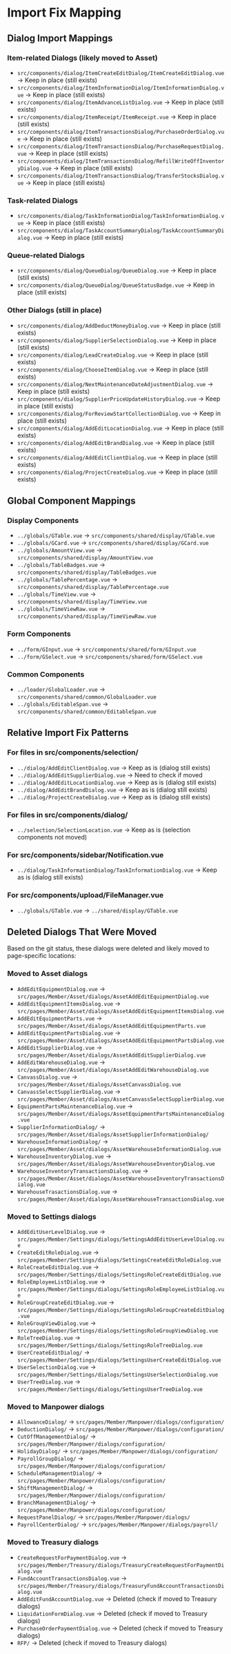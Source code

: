 # Import Fix Mapping

## Dialog Import Mappings

### Item-related Dialogs (likely moved to Asset)
- `src/components/dialog/ItemCreateEditDialog/ItemCreateEditDialog.vue` → Keep in place (still exists)
- `src/components/dialog/ItemInformationDialog/ItemInformationDialog.vue` → Keep in place (still exists)
- `src/components/dialog/ItemAdvanceListDialog.vue` → Keep in place (still exists)
- `src/components/dialog/ItemReceipt/ItemReceipt.vue` → Keep in place (still exists)
- `src/components/dialog/ItemTransactionsDialog/PurchaseOrderDialog.vue` → Keep in place (still exists)
- `src/components/dialog/ItemTransactionsDialog/PurchaseRequestDialog.vue` → Keep in place (still exists)
- `src/components/dialog/ItemTransactionsDialog/RefillWriteOffInventoryDialog.vue` → Keep in place (still exists)
- `src/components/dialog/ItemTransactionsDialog/TransferStocksDialog.vue` → Keep in place (still exists)

### Task-related Dialogs
- `src/components/dialog/TaskInformationDialog/TaskInformationDialog.vue` → Keep in place (still exists)
- `src/components/dialog/TaskAccountSummaryDialog/TaskAccountSummaryDialog.vue` → Keep in place (still exists)

### Queue-related Dialogs
- `src/components/dialog/QueueDialog/QueueDialog.vue` → Keep in place (still exists)
- `src/components/dialog/QueueDialog/QueueStatusBadge.vue` → Keep in place (still exists)

### Other Dialogs (still in place)
- `src/components/dialog/AddDeductMoneyDialog.vue` → Keep in place (still exists)
- `src/components/dialog/SupplierSelectionDialog.vue` → Keep in place (still exists)
- `src/components/dialog/LeadCreateDialog.vue` → Keep in place (still exists)
- `src/components/dialog/ChooseItemDialog.vue` → Keep in place (still exists)
- `src/components/dialog/NextMaintenanceDateAdjustmentDialog.vue` → Keep in place (still exists)
- `src/components/dialog/SupplierPriceUpdateHistoryDialog.vue` → Keep in place (still exists)
- `src/components/dialog/ForReviewStartCollectionDialog.vue` → Keep in place (still exists)
- `src/components/dialog/AddEditLocationDialog.vue` → Keep in place (still exists)
- `src/components/dialog/AddEditBrandDialog.vue` → Keep in place (still exists)
- `src/components/dialog/AddEditClientDialog.vue` → Keep in place (still exists)
- `src/components/dialog/ProjectCreateDialog.vue` → Keep in place (still exists)

## Global Component Mappings

### Display Components
- `../globals/GTable.vue` → `src/components/shared/display/GTable.vue`
- `../globals/GCard.vue` → `src/components/shared/display/GCard.vue`
- `../globals/AmountView.vue` → `src/components/shared/display/AmountView.vue`
- `../globals/TableBadges.vue` → `src/components/shared/display/TableBadges.vue`
- `../globals/TablePercentage.vue` → `src/components/shared/display/TablePercentage.vue`
- `../globals/TimeView.vue` → `src/components/shared/display/TimeView.vue`
- `../globals/TimeViewRaw.vue` → `src/components/shared/display/TimeViewRaw.vue`

### Form Components
- `../form/GInput.vue` → `src/components/shared/form/GInput.vue`
- `../form/GSelect.vue` → `src/components/shared/form/GSelect.vue`

### Common Components
- `../loader/GlobalLoader.vue` → `src/components/shared/common/GlobalLoader.vue`
- `../globals/EditableSpan.vue` → `src/components/shared/common/EditableSpan.vue`

## Relative Import Fix Patterns

### For files in src/components/selection/
- `../dialog/AddEditClientDialog.vue` → Keep as is (dialog still exists)
- `../dialog/AddEditSupplierDialog.vue` → Need to check if moved
- `../dialog/AddEditLocationDialog.vue` → Keep as is (dialog still exists)
- `../dialog/AddEditBrandDialog.vue` → Keep as is (dialog still exists)
- `../dialog/ProjectCreateDialog.vue` → Keep as is (dialog still exists)

### For files in src/components/dialog/
- `../selection/SelectionLocation.vue` → Keep as is (selection components not moved)

### For src/components/sidebar/Notification.vue
- `../dialog/TaskInformationDialog/TaskInformationDialog.vue` → Keep as is (dialog still exists)

### For src/components/upload/FileManager.vue
- `../globals/GTable.vue` → `../shared/display/GTable.vue`

## Deleted Dialogs That Were Moved

Based on the git status, these dialogs were deleted and likely moved to page-specific locations:

### Moved to Asset dialogs
- `AddEditEquipmentDialog.vue` → `src/pages/Member/Asset/dialogs/AssetAddEditEquipmentDialog.vue`
- `AddEditEquipmentItemsDialog.vue` → `src/pages/Member/Asset/dialogs/AssetAddEditEquipmentItemsDialog.vue`
- `AddEditEquipmentParts.vue` → `src/pages/Member/Asset/dialogs/AssetAddEditEquipmentParts.vue`
- `AddEditEquipmentPartsDialog.vue` → `src/pages/Member/Asset/dialogs/AssetAddEditEquipmentPartsDialog.vue`
- `AddEditSupplierDialog.vue` → `src/pages/Member/Asset/dialogs/AssetAddEditSupplierDialog.vue`
- `AddEditWarehouseDialog.vue` → `src/pages/Member/Asset/dialogs/AssetAddEditWarehouseDialog.vue`
- `CanvassDialog.vue` → `src/pages/Member/Asset/dialogs/AssetCanvassDialog.vue`
- `CanvassSelectSupplierDialog.vue` → `src/pages/Member/Asset/dialogs/AssetCanvassSelectSupplierDialog.vue`
- `EquipmentPartsMaintenanceDialog.vue` → `src/pages/Member/Asset/dialogs/AssetEquipmentPartsMaintenanceDialog.vue`
- `SupplierInformationDialog/` → `src/pages/Member/Asset/dialogs/AssetSupplierInformationDialog/`
- `WarehouseInformationDialog/` → `src/pages/Member/Asset/dialogs/AssetWarehouseInformationDialog.vue`
- `WarehouseInventoryDialog.vue` → `src/pages/Member/Asset/dialogs/AssetWarehouseInventoryDialog.vue`
- `WarehouseInventoryTransactionsDialog.vue` → `src/pages/Member/Asset/dialogs/AssetWarehouseInventoryTransactionsDialog.vue`
- `WarehouseTrasactionsDialog.vue` → `src/pages/Member/Asset/dialogs/AssetWarehouseTransactionsDialog.vue`

### Moved to Settings dialogs
- `AddEditUserLevelDialog.vue` → `src/pages/Member/Settings/dialogs/SettingsAddEditUserLevelDialog.vue`
- `CreateEditRoleDialog.vue` → `src/pages/Member/Settings/dialogs/SettingsCreateEditRoleDialog.vue`
- `RoleCreateEditDialog.vue` → `src/pages/Member/Settings/dialogs/SettingsRoleCreateEditDialog.vue`
- `RoleEmployeeListDialog.vue` → `src/pages/Member/Settings/dialogs/SettingsRoleEmployeeListDialog.vue`
- `RoleGroupCreateEditDialog.vue` → `src/pages/Member/Settings/dialogs/SettingsRoleGroupCreateEditDialog.vue`
- `RoleGroupViewDialog.vue` → `src/pages/Member/Settings/dialogs/SettingsRoleGroupViewDialog.vue`
- `RoleTreeDialog.vue` → `src/pages/Member/Settings/dialogs/SettingsRoleTreeDialog.vue`
- `UserCreateEditDialog/` → `src/pages/Member/Settings/dialogs/SettingsUserCreateEditDialog.vue`
- `UserSelectionDialog.vue` → `src/pages/Member/Settings/dialogs/SettingsUserSelectionDialog.vue`
- `UserTreeDialog.vue` → `src/pages/Member/Settings/dialogs/SettingsUserTreeDialog.vue`

### Moved to Manpower dialogs
- `AllowanceDialog/` → `src/pages/Member/Manpower/dialogs/configuration/`
- `DeductionDialog/` → `src/pages/Member/Manpower/dialogs/configuration/`
- `CutOffManagementDialog/` → `src/pages/Member/Manpower/dialogs/configuration/`
- `HolidayDialog/` → `src/pages/Member/Manpower/dialogs/configuration/`
- `PayrollGroupDialog/` → `src/pages/Member/Manpower/dialogs/configuration/`
- `ScheduleManagementDialog/` → `src/pages/Member/Manpower/dialogs/configuration/`
- `ShiftManagementDialog/` → `src/pages/Member/Manpower/dialogs/configuration/`
- `BranchManagementDialog/` → `src/pages/Member/Manpower/dialogs/configuration/`
- `RequestPanelDialog/` → `src/pages/Member/Manpower/dialogs/`
- `PayrollCenterDialog/` → `src/pages/Member/Manpower/dialogs/payroll/`

### Moved to Treasury dialogs
- `CreateRequestForPaymentDialog.vue` → `src/pages/Member/Treasury/dialogs/TreasuryCreateRequestForPaymentDialog.vue`
- `FundAccountTransactionsDialog.vue` → `src/pages/Member/Treasury/dialogs/TreasuryFundAccountTransactionsDialog.vue`
- `AddEditFundAccountDialog.vue` → Deleted (check if moved to Treasury dialogs)
- `LiquidationFormDialog.vue` → Deleted (check if moved to Treasury dialogs)
- `PurchaseOrderPaymentDialog.vue` → Deleted (check if moved to Treasury dialogs)
- `RFP/` → Deleted (check if moved to Treasury dialogs)